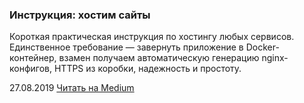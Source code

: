### Инструкция: хостим сайты

Короткая практическая инструкция по хостингу любых сервисов. Единственное требование — завернуть приложение в Docker-контейнер, взамен получаем автоматическую генерацию nginx-конфигов, HTTPS из коробки, надежность и простоту.

27.08.2019 [Читать на Medium](https://medium.com/@igor.kamyshev/nginx-docker-ab2aa9c8e9b1)